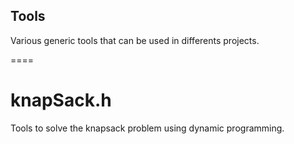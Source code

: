 ## Tools ##
Various generic tools that can be used in differents projects.

====

# knapSack.h #
Tools to solve the knapsack problem using dynamic programming.
